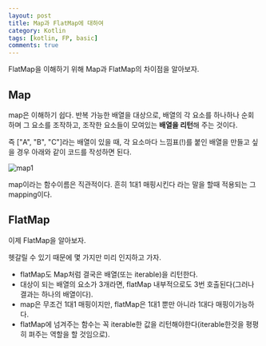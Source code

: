 ```yaml
---
layout: post
title: Map과 FlatMap에 대하여
category: Kotlin
tags: [kotlin, FP, basic]
comments: true
---
```


FlatMap을 이해하기 위해 Map과 FlatMap의 차이점을 알아보자.

## Map

map은 이해하기 쉽다. 반복 가능한 배열을 대상으로, 배열의 각 요소를 하나하나 순회하며 그 요소를 조작하고, 조작한 요소들이 모여있는 **배열을 리턴**해 주는 것이다.

즉 ["A", "B", "C"]라는 배열이 있을 때, 각 요소마다 느낌표(!)를 붙인 배열을 만들고 싶을 경우 아래와 같이 코드를 작성하면 된다.

![map1](https://user-images.githubusercontent.com/18481078/57175175-c700cb80-6e83-11e9-926b-7b18cf1d7808.png)

map이라는 함수이름은 직관적이다. 흔히 1대1 매핑시킨다 라는 말을 할때 적용되는 그 mapping이다.

## FlatMap

이제 FlatMap을 알아보자.

헷갈릴 수 있기 때문에 몇 가지만 미리 인지하고 가자.

- flatMap도 Map처럼 결국은 배열(또는 iterable)을 리턴한다.
- 대상이 되는 배열의 요소가 3개라면, flatMap 내부적으로도 3번 호출된다(그러나 결과는 하나의 배열이다).
- map은 무조건 1대1 매핑이지만, flatMap은 1대1 뿐만 아니라 1대다 매핑이가능하다.
- flatMap에 넘겨주는 함수는 꼭 iterable한 값을 리턴해야한다(iterable한것을 평평히 펴주는 역할을 할 것임으로).
